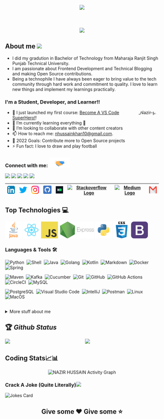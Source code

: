 <!-- <img  src="https://github.com/nazir-hussain/nazir-hussain/blob/main/javascript.gif" /> -->

<header>
<p align="middle"><img src="https://user-images.githubusercontent.com/56648155/148734096-bc42cd22-9fcf-4cfa-8494-9db88b44c822.gif" width="350">
</p>
</header>
<main>
 <section>
 <p align="middle">
 <a herf="">
 <img src="https://readme-typing-svg.herokuapp.com?center=true&width=700&lines=Hi%2C+I'm+Nazir+and+I+don't+know+how+to+talk+about+myself.;I'm+Software+Developer+for+2+years!;From+time+to+time%2C+I+write+a+few+articles+on+Medium.;I'm+currently+focused+on+Web+Development.;Specifically+MERN+Stack+and+MEAN+Stack.;I+have+also+focused+on+the+Vanilla+Development." />
 </a>
 </p>


<!-- ## Hi there, <img src="https://media.giphy.com/media/ujrj9aoOdNvXO/giphy.gif" width="50"> I am [Nazir  Hussain](#/) <img src="https://i.imgur.com/veZrcC7.gif" alt="Meaow" width="50" /> -->



<!-- [![Website](https://img.shields.io/website?label=https://chillthemind.blogspot.com&style=for-the-badge&url=https%3A%2F%2FNazir__Hussain.com)](https://chillthemind.blogspot.com)
[![Twitter Follow](https://img.shields.io/twitter/follow/Nazir__Hussain?color=1DA1F2&logo=twitter&style=for-the-badge)](https://twitter.com/intent/follow?original_referer=https%3A%2F%2Fgithub.com%2FNazir__Hussain&screen_name=Nazir__Hussain)
 -->
## About me  <img src="https://user-images.githubusercontent.com/56648155/174447997-8caf219e-05e1-4985-ace2-123029df2774.gif" height="30px">
<ul>
 <li>I did my gradution in Bachelor of Technology from Maharaja Ranjit Singh Punjab Technical University.</li>
<li>I am passionate about Frontend Development and Technical Blogging and making Open Source contributions.</li>
<li>Being a technophile I have always been eager to bring value to the tech community through hard work and commitment to quality. I love to learn new things and implement my  learnings practically.</li>
  </ul>

### I'm a Student, Developer, and Learner!!
<img align="right" alt="Nazir-pic" height="200" style="border-radius:50px;" src="https://user-images.githubusercontent.com/56648155/147669054-84544ffd-5a37-4b33-aa23-4810eaa8d33b.png">


- 🔭 I just launched my first course: [Become A VS Code SuperHero!][course]!
- 🌱 I’m currently learning everything 🤣
- 👯 I’m looking to collaborate with other content creators
- 📫 How to reach me: nhussainkhan10@gmail.com.
- 🥅 2022 Goals: Contribute more to Open Source projects
- ⚡ Fun fact: I love to draw and play football

### Connect with me: <img src="https://github.com/nazir-hussain/nazir-hussain/blob/main/icon/Handshake.gif" height="32px">

<p align="left">
<a href = "https://www.linkedin.com/in/thenazirhussain/"><img src="https://img.icons8.com/fluent/48/000000/linkedin.png"/></a>
<a href = "https://twitter.com/Bugra_2426"><img src="https://img.icons8.com/fluent/48/000000/twitter.png"/></a>
<a href = "https://www.youtube.com/channel/UCI7KMCcJT0OwWTClE9NDT3Q"><img src="https://img.icons8.com/color/48/000000/youtube-play.png"/></a>
<a href = "https://www.instagram.com/nazir__hassan/"><img src="https://img.icons8.com/fluent/48/000000/instagram-new.png"/></a>
<a href = "https://twitter.com/Bugra_2426"><img src="https://img.icons8.com/fluent/48/000000/gmail.png"/></a>
 
<br />
 
 | [<img src="https://github.com/nazir-hussain/nazir-hussain/blob/main/icon/Linkedin.svg" alt="Linkedin Logo" width="32">](https://in.linkedin.com/in/nazir-hussain) | [<img src="https://github.com/nazir-hussain/nazir-hussain/blob/main/icon/Twitter.svg" alt="Twitter Logo" width="32">](https://twitter.com/nazir-hussain) | [<img src="https://github.com/nazir-hussain/nazir-hussain/blob/main/icon/Instagram.svg" alt="instagram logo" width="32">](https://www.instagram.com/nazir-hussain/)| [<img src="https://github.com/nazir-hussain/nazir-hussain/blob/main/icon/github_icon.svg" alt="Github logo" width="34">](https://github.com/nazir-hussain) | [<img src="https://github.com/nazir-hussain/nazir-hussain/blob/main/icon/HackerRank.svg" alt="HackerRank Logo" width="30">](https://www.hackerrank.com/) | [<img src="https://cdn.svgporn.com/logos/stackoverflow-icon.svg" alt="Stackoverflow Logo" width="28">](https://stackoverflow.com/users/13944080/nazir-hussain) | [<img src="https://cdn.svgporn.com/logos/medium.svg" alt="Medium Logo" width="30">](https://medium.com/@shubhamdeepjha) | [<img src="https://github.com/nazir-hussain/nazir-hussain/blob/main/icon/Gmail.svg" alt="Gmail logo" height="32">](mailto:nhussainkhan10@gmail.com)
|:---:|:---:|:---:|:---:|:---:|:---:|:---:|:---:|


 
<!-- TODO: Make technologies links takes you to repositories --> 
 ## Top Technologies :computer:
<code><img height="55" src="https://raw.githubusercontent.com/github/explore/80688e429a7d4ef2fca1e82350fe8e3517d3494d/topics/java/java.png"></code>
<code><img height="55" src="https://raw.githubusercontent.com/github/explore/80688e429a7d4ef2fca1e82350fe8e3517d3494d/topics/react/react.png"></code>
<code><img height="55" src="https://raw.githubusercontent.com/github/explore/80688e429a7d4ef2fca1e82350fe8e3517d3494d/topics/javascript/javascript.png"></code>
<code><img height="55" src="https://raw.githubusercontent.com/github/explore/80688e429a7d4ef2fca1e82350fe8e3517d3494d/topics/nodejs/nodejs.png"></code>
<code><img height="55" src="https://raw.githubusercontent.com/github/explore/80688e429a7d4ef2fca1e82350fe8e3517d3494d/topics/express/express.png"></code>
<code><img height="55" src="https://raw.githubusercontent.com/github/explore/80688e429a7d4ef2fca1e82350fe8e3517d3494d/topics/python/python.png"></code>
<code><img height="55" src="https://raw.githubusercontent.com/github/explore/80688e429a7d4ef2fca1e82350fe8e3517d3494d/topics/css/css.png"></code>
<code><img height="55" src="https://raw.githubusercontent.com/github/explore/80688e429a7d4ef2fca1e82350fe8e3517d3494d/topics/bootstrap/bootstrap.png"></code>
 

### Languages & Tools 🛠

![Python](https://img.shields.io/badge/-Python-05122A?style=flat&logo=python)&nbsp;
![Shell](https://img.shields.io/badge/Shell-05122A?style=flat&logo=gnu-bash&logoColor=white)&nbsp;
![Java](https://img.shields.io/badge/-Java-05122A?style=flat&logo=Java&logoColor=white)&nbsp;
![Golang](https://img.shields.io/badge/-Golang-05122A?style=flat&logo=go&logoColor=white)&nbsp;
![Kotlin](https://img.shields.io/badge/-Kotlin-05122A?style=flat&logo=kotlin)&nbsp;
![Markdown](https://img.shields.io/badge/-Markdown-05122A?style=flat&logo=markdown)&nbsp;
![Docker](https://img.shields.io/badge/-Docker-05122A?style=flat&logo=docker)&nbsp;
![Spring](https://img.shields.io/badge/-Spring-05122A?style=flat&logo=spring&logoColor=white)&nbsp;
 
![Maven](https://img.shields.io/badge/-Maven-05122A?style=flat&logo=apache-maven&logoColor=white)&nbsp;
![Kafka](https://img.shields.io/badge/-Kafka-05122A?style=flat&logo=apache-kafka)&nbsp;
![Cucumber](https://img.shields.io/badge/-Cucumber-05122A?style=flat&logo=cucumber)&nbsp;
![Git](https://img.shields.io/badge/-Git-05122A?style=flat&logo=git)&nbsp;
![GitHub](https://img.shields.io/badge/-GitHub-05122A?style=flat&logo=github)&nbsp;
![GitHub Actions](https://img.shields.io/badge/GitHub%20Actions%20-05122A?style=flat&logo=github-actions&logoColor=white)&nbsp;
![CircleCI](https://img.shields.io/badge/CircleCI-05122A?style=flat&logo=circleci&logoColor=white)&nbsp;
![MySQL](https://img.shields.io/badge/-MySQL-05122A?style=flat&logo=mysql&logoColor=white)&nbsp;
 
![PostgreSQL](https://img.shields.io/badge/-PostgreSQL-05122A?style=flat&logo=postgresql)&nbsp;
![Visual Studio Code](https://img.shields.io/badge/-Visual%20Studio%20Code-05122A?style=flat&logo=visual-studio-code&logoColor=007ACC)&nbsp;
![IntelliJ](https://img.shields.io/badge/-IntelliJ-05122A?style=flat&logo=jetbrains)&nbsp;
![Postman](https://img.shields.io/badge/-Postman-05122A?style=flat&logo=postman)&nbsp;
![Linux](https://img.shields.io/badge/-Linux-05122A?style=flat&logo=linux&logoColor=white)&nbsp;
![MacOS](https://img.shields.io/badge/-MacOS-05122A?style=flat&logo=apple)&nbsp;<br />
<br />

<details>
<summary>
  More stuff about me
</summary>

 I love sharing knowledge and putting tutorials, courses and posts together for helping other developers, and tjat's why Hack and Code Youtube Channel exists!

#### What is Hack and Code?

Hack and Code is a youtube channel for learning Web/Mobile development, coding and design. Including new technologies and frameworks and anything really related to development world.
<br >
</details>

[website]: https://chillthemind.blogspot.com
[course]: https://thenazirhussain.blogspot.com
[twitter]: https://twitter.com/Nazir__Hussain
[youtube]: https://www.youtube.com/channel/UCI7KMCcJT0OwWTClE9NDT3Q
[instagram]: https://www.instagram.com/nazir__hassan
[linkedin]: https://linkedin.com/in/thenazirhussain
 
## 🏆 *Github Status*

<img  src="https://github-readme-stats.vercel.app/api?username=nazir-hussain&show_icons=true&hide_border=true&theme=dark" width="48%" align="right" >
<img  src="https://github-readme-streak-stats.herokuapp.com/?user=nazir-hussain&theme=dark" width="48%" >
<br>
 
 <!--START_SECTION:waka-->
## Coding Stats📈📊
 
<p align="center" >
<img alt=" NAZIR HUSSAIN Activity Graph" src="https://activity-graph.herokuapp.com/graph?username=nazir-hussain&bg_color=0D1117&color=ccffcc&line=ffffff&point=FFFFFF&hide_border=true" />
</p>
<!--END_SECTION:waka--> 

### Crack A Joke (Quite Literally)<img src="https://media1.tenor.com/images/d787d33adb362e8a7cfe38aa37194c20/tenor.gif?itemid=9682311" height="40px">

<!-- Markdown -->
![Jokes Card](https://readme-jokes.vercel.app/api)
 
 
<h2 align="center">Give some ❤ Give some ⭐</h2>
